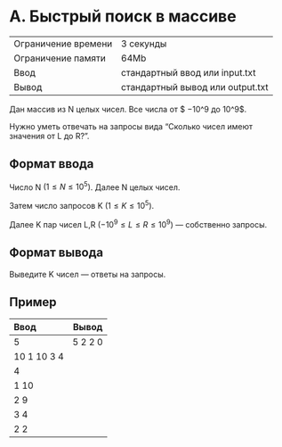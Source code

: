 # A. Быстрый поиск в массиве

|                     |                                  |
| ------------------- | -------------------------------- |
| Ограничение времени | 3 секунды                        |
| Ограничение памяти  | 64Mb                             |
| Ввод                | стандартный ввод или input.txt   |
| Вывод               | стандартный вывод или output.txt |

Дан массив из N целых чисел. Все числа от $ −10^9 до 10^9$.

Нужно уметь отвечать на запросы вида “Cколько чисел имеют значения от L до R?”.

## Формат ввода

Число N $(1≤N≤10^5)$. Далее N целых чисел.

Затем число запросов K $(1≤K≤10^5)$.

Далее K пар чисел L,R $(−10^9≤L≤R≤10^9)$ — собственно запросы.

## Формат вывода

Выведите K чисел — ответы на запросы.

## Пример

| Ввод        |  Вывод  |
| :---------- | :-----: |
| 5           | 5 2 2 0 |
| 10 1 10 3 4 |
| 4           |
| 1 10        |
| 2 9         |
| 3 4         |
| 2 2         |
